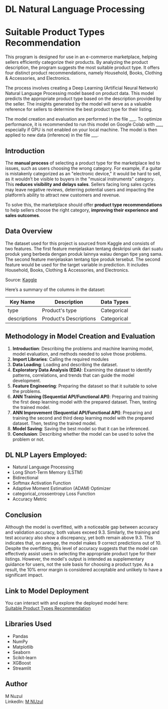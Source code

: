 # **DL Natural Language Processing**
# **Suitable Product Types Recommendation**

This program is designed for use in an e-commerce marketplace, helping sellers efficiently categorize their products. By analyzing the product description, the program suggests the most suitable product type. It offers four distinct product recommendations, namely Household, Books, Clothing & Accessories, and Electronics.

The process involves creating a Deep Learning (Artificial Neural Network) Natural Language Processing model based on product data. This model predicts the appropriate product type based on the description provided by the seller. The insights generated by the model will serve as a valuable reference for sellers to determine the best product type for their listing.

The model creation and evaluation are performed in the file ___. To optimize performance, it is recommended to run this model on Google Colab with ___, especially if GPU is not enabled on your local machine. The model is then applied to new data (inference) in the file ___.


## **Introduction**

The **manual process** of selecting a product type for the marketplace led to issues, such as users choosing the wrong category. For example, if a guitar is mistakenly categorized as an "electronic device," it would be hard to sell, as it wouldn’t be visible to buyers in the "musical instruments" category. This **reduces visibility and delays sales**. Sellers facing long sales cycles may leave negative reviews, deterring potential users and impacting the platform’s ability to attract new customers and revenue.

To solve this, the marketplace should offer **product type recommendations** to help sellers choose the right category, **improving their experience and sales outcomes**.


## **Data Overview**

The dataset used for this project is sourced from Kaggle and consists of two features. The first feature menjelaskan tentang deskripsi unik dari suatu produk yang berbeda dengan produk lainnya walau dengan tipe yang sama. The second feature menjelaskan tentang tipe produk tersebut. The second feature would be used for the target variable in prediction. It includes Household, Books, Clothing & Accessories, and Electronics.

Source: [Kaggle](https://www.kaggle.com/datasets/saurabhshahane/ecommerce-text-classification?select=ecommerceDataset.csv)

Here’s a summary of the columns in the dataset:

|   Key Name   |      Description       |  Data Types |
|--------------|------------------------|-------------|
| type         | Product's type         | Categorical |
| descriptions | Product's Descriptions | Categorical |


## **Methodology in Model Creation and Evaluation**

1.	**Introduction**: Describing the problems and machine learning model, model evaluation, and methods needed to solve those problems.
2.	**Import Libraries**: Calling the required modules
3.	**Data Loading**: Loading and describing the dataset.
4.	**Exploratory Data Analysis (EDA)**: Examining the dataset to identify patterns, correlations, and trends that can guide the model development.
5.	**Feature Engineering**: Preparing the dataset so that it suitable to solve the problems.
6.	**ANN Training (Sequential API/Functional API)**: Preparing and training the first deep learning model with the prepared dataset. Then, testing the trained model.
7.	**ANN Improvement (Sequential API/Functional API)**: Preparing and training the second and third deep learning model with the prepared dataset. Then, testing the trained model.
8.	**Model Saving**: Saving the best model so that it can be inferenced.
9.	**Conclusion**: Describing whether the model can be used to solve the problem or not.



## **DL NLP Layers Employed:**

- Natural Language Processing
- Long Short-Term Memory (LSTM)
- Bidirectional
- Softmax Activation Function
- Adaptive Moment Estimation (ADAM) Optimizer
- categorical_crossentropy Loss Function
- Accuracy Metric


## **Conclusion**

Although the model is overfitted, with a noticeable gap between accuracy and validation accuracy, both values exceed 9.3. Similarly, the training and test accuracy also show a discrepancy, yet both remain above 9.3. This indicates that, on average, the model makes 9 correct predictions out of 10. Despite the overfitting, this level of accuracy suggests that the model can effectively assist users in selecting the appropriate product type for their listings. However, the model's output is intended as supplementary guidance for users, not the sole basis for choosing a product type. As a result, the 10% error margin is considered acceptable and unlikely to have a significant impact.


## **Link to Model Deployment**

You can interact with and explore the deployed model here:  
[Suitable Product Types Recommendation](https://huggingface.co/spaces/mnuzulbandung/aaaa)

## **Libraries Used**

- Pandas
- NumPy
- Matplotlib
- Seaborn
- Scikit-learn
- XGBoost
- Streamlit

## **Author**

M Nuzul  
LinkedIn: [M NUzul](https://www.linkedin.com/in/m-nuzul/)
